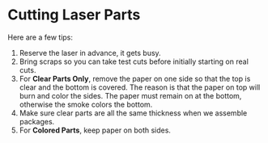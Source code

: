 # Cutting Laser Parts

Here are a few tips: 

1. Reserve the laser in advance, it gets busy.
1. Bring scraps so you can take test cuts before initially starting on real cuts.
1. For **Clear Parts Only**, remove the paper on one side so that the top is clear and the bottom is covered.  The reason is that the paper on top will burn and color the sides.  The paper must remain on at the bottom, otherwise the smoke colors the bottom.
1. Make sure clear parts are all the same thickness when we assemble packages.
1. For **Colored Parts**, keep paper on both sides.   

   

